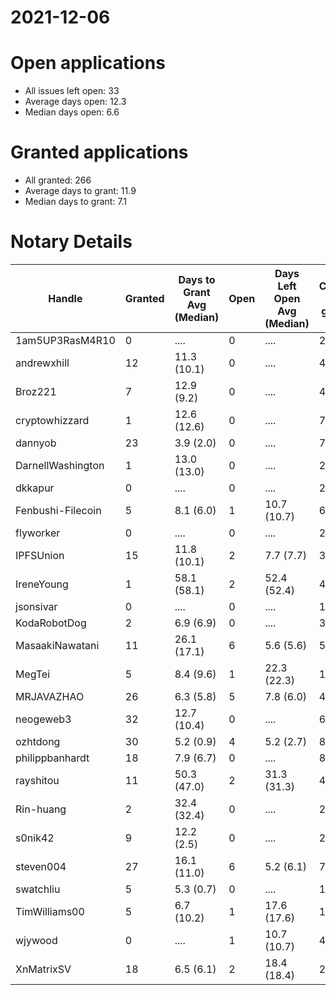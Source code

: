 2021-12-06
==========

# Open applications

- All issues left open: 33
- Average days open: 12.3
- Median days open: 6.6

# Granted applications

- All granted: 266
- Average days to grant: 11.9
- Median days to grant: 7.1

# Notary Details

| Handle            |   Granted | Days to Grant Avg (Median)   |   Open | Days Left Open Avg (Median)   |   Closed (no grant) |
|-------------------|-----------|------------------------------|--------|-------------------------------|---------------------|
| 1am5UP3RasM4R10   |         0 | ....                         |      0 | ....                          |                   2 |
| andrewxhill       |        12 | 11.3  (10.1)                 |      0 | ....                          |                  45 |
| Broz221           |         7 | 12.9  (9.2)                  |      0 | ....                          |                  48 |
| cryptowhizzard    |         1 | 12.6  (12.6)                 |      0 | ....                          |                   7 |
| dannyob           |        23 | 3.9  (2.0)                   |      0 | ....                          |                  76 |
| DarnellWashington |         1 | 13.0  (13.0)                 |      0 | ....                          |                   2 |
| dkkapur           |         0 | ....                         |      0 | ....                          |                   2 |
| Fenbushi-Filecoin |         5 | 8.1  (6.0)                   |      1 | 10.7  (10.7)                  |                  67 |
| flyworker         |         0 | ....                         |      0 | ....                          |                   2 |
| IPFSUnion         |        15 | 11.8  (10.1)                 |      2 | 7.7  (7.7)                    |                  33 |
| IreneYoung        |         1 | 58.1  (58.1)                 |      2 | 52.4  (52.4)                  |                   4 |
| jsonsivar         |         0 | ....                         |      0 | ....                          |                  13 |
| KodaRobotDog      |         2 | 6.9  (6.9)                   |      0 | ....                          |                   3 |
| MasaakiNawatani   |        11 | 26.1  (17.1)                 |      6 | 5.6  (5.6)                    |                  55 |
| MegTei            |         5 | 8.4  (9.6)                   |      1 | 22.3  (22.3)                  |                  10 |
| MRJAVAZHAO        |        26 | 6.3  (5.8)                   |      5 | 7.8  (6.0)                    |                  47 |
| neogeweb3         |        32 | 12.7  (10.4)                 |      0 | ....                          |                  62 |
| ozhtdong          |        30 | 5.2  (0.9)                   |      4 | 5.2  (2.7)                    |                  88 |
| philippbanhardt   |        18 | 7.9  (6.7)                   |      0 | ....                          |                  81 |
| rayshitou         |        11 | 50.3  (47.0)                 |      2 | 31.3  (31.3)                  |                  41 |
| Rin-huang         |         2 | 32.4  (32.4)                 |      0 | ....                          |                   2 |
| s0nik42           |         9 | 12.2  (2.5)                  |      0 | ....                          |                  27 |
| steven004         |        27 | 16.1  (11.0)                 |      6 | 5.2  (6.1)                    |                  73 |
| swatchliu         |         5 | 5.3  (0.7)                   |      0 | ....                          |                  17 |
| TimWilliams00     |         5 | 6.7  (10.2)                  |      1 | 17.6  (17.6)                  |                  10 |
| wjywood           |         0 | ....                         |      1 | 10.7  (10.7)                  |                   4 |
| XnMatrixSV        |        18 | 6.5  (6.1)                   |      2 | 18.4  (18.4)                  |                  28 |